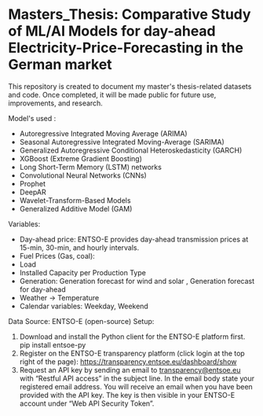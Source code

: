 # Masters_Thesis: Comparative Study of ML/AI Models for day-ahead Electricity-Price-Forecasting in the German market
This repository is created to document my master's thesis-related datasets and code. 
Once completed, it will be made public for future use, improvements, and research. 

Model's used : 
- Autoregressive Integrated Moving Average (ARIMA)
- Seasonal Autoregressive Integrated Moving-Average (SARIMA)
- Generalized Autoregressive Conditional Heteroskedasticity (GARCH)
- XGBoost (Extreme Gradient Boosting)
- Long Short-Term Memory (LSTM) networks
- Convolutional Neural Networks (CNNs)
- Prophet
- DeepAR
- Wavelet-Transform-Based Models
- Generalized Additive Model (GAM)

Variables:
- Day-ahead price: ENTSO-E provides day-ahead transmission prices at 15-min, 30-min, and hourly intervals.
- Fuel Prices (Gas, coal): 
- Load 
- Installed Capacity per Production Type
- Generation: Generation forecast for wind and solar , Generation forecast for day-ahead
- Weather -> Temperature
- Calendar variables: Weekday, Weekend

Data Source: ENTSO-E (open-source)
Setup:
1. Download and install the Python client for the ENTSO-E platform first.
   pip install entsoe-py
2. Register on the ENTSO-E transparency platform (click login at the top right of the page): https://transparency.entsoe.eu/dashboard/show
3. Request an API key by sending an email to transparency@entsoe.eu with “Restful API access” in the subject line. In the email body state your registered email address.
   You will receive an email when you have been provided with the API key. The key is then visible in your ENTSO-E account under “Web API Security Token”.

